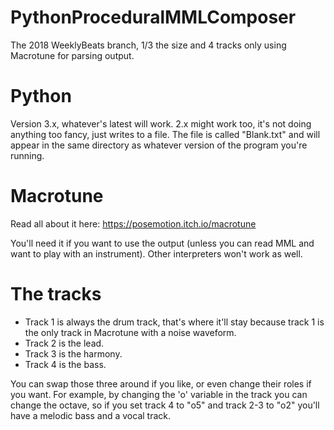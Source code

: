 # PythonProceduralMMLComposer
The 2018 WeeklyBeats branch, 1/3 the size and 4 tracks only using Macrotune for parsing output.
# Python
Version 3.x, whatever's latest will work. 2.x might work too, it's not doing anything too fancy, just writes to a file.
The file is called "Blank.txt" and will appear in the same directory as whatever version of the program you're running.
# Macrotune
Read all about it here: https://posemotion.itch.io/macrotune

You'll need it if you want to use the output (unless you can read MML and want to play with an instrument). Other interpreters won't work as well.
# The tracks
- Track 1 is always the drum track, that's where it'll stay because track 1 is the only track in Macrotune with a noise waveform.
- Track 2 is the lead.
- Track 3 is the harmony.
- Track 4 is the bass.

You can swap those three around if you like, or even change their roles if you want. For example, by changing the 'o' variable in the track you can change the octave, so if you set track 4 to "o5" and track 2-3 to "o2" you'll have a melodic bass and a vocal track.
